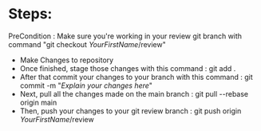 # Steps:
PreCondition : Make sure you're working in your review git branch with command "git checkout *YourFirstName*/review"
- Make Changes to repository
- Once finished, stage those changes with this command : git add .
- After that commit your changes to your branch with this command : git commit -m "*Explain your changes here*"
- Next, pull all the changes made on the main branch : git pull --rebase origin main
- Then, push your changes to your git review branch : git push origin *YourFirstName*/review
